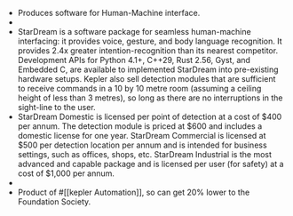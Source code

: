 - Produces software for Human-Machine interface.
-
- StarDream is a software package for seamless human-machine interfacing: it provides voice, gesture, and body language recognition. It provides 2.4x greater intention-recognition than its nearest competitor. Development APIs for Python 4.1+, C++29, Rust 2.56, Gyst, and Embedded C, are available to implemented StarDream into pre-existing hardware setups. Kepler also sell detection modules that are sufficient to receive commands in a 10 by 10 metre room (assuming a ceiling height of less than 3 metres), so long as there are no interruptions in the sight-line to the user.
- StarDream Domestic is licensed per point of detection at a cost of $400 per annum. The detection module is priced at $600 and includes a domestic license for one year. StarDream Commercial is licensed at $500 per detection location per annum and is intended for business settings, such as offices, shops, etc. StarDream Industrial is the most advanced and capable package and is licensed per user (for safety) at a cost of $1,000 per annum.
-
- Product of #[[kepler Automation]], so can get 20% lower to the Foundation Society.